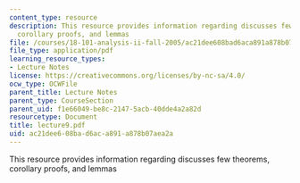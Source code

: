 ```yaml
---
content_type: resource
description: This resource provides information regarding discusses few theorems,
  corollary proofs, and lemmas
file: /courses/18-101-analysis-ii-fall-2005/ac21dee608bad6aca891a878b07aea2a_lecture9.pdf
file_type: application/pdf
learning_resource_types:
- Lecture Notes
license: https://creativecommons.org/licenses/by-nc-sa/4.0/
ocw_type: OCWFile
parent_title: Lecture Notes
parent_type: CourseSection
parent_uid: f1e66049-be8c-2147-5acb-40dde4a2a82d
resourcetype: Document
title: lecture9.pdf
uid: ac21dee6-08ba-d6ac-a891-a878b07aea2a
---
```

This resource provides information regarding discusses few theorems, corollary proofs, and lemmas